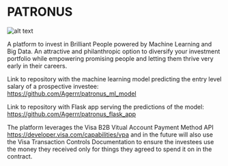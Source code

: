 # PATRONUS
![alt text](https://qph.fs.quoracdn.net/main-qimg-4a4eb6205ed3f02b7a1b26fba900e1b3-c)

A platform to invest in Brilliant People powered by Machine Learning and Big Data. An attractive and philanthropic option to diversify your investment portfolio while empowering promising people and letting them thrive very early in their careers.

Link to repository with the machine learning model predicting the entry level salary of a prospective investee: https://github.com/Agerrr/patronus_ml_model

Link to repository with Flask app serving the predictions of the model: https://github.com/Agerrr/patronus_flask_app

The platform leverages the Visa B2B Vitual Account Payment Method API https://developer.visa.com/capabilities/vpa
and in the future will also use the Visa Transaction Controls Documentation to ensure the investees use the money they received only for things they agreed to spend it on in the contract.
